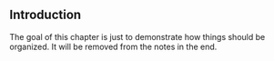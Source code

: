 ## Introduction

The goal of this chapter is just to demonstrate how things should be organized. It will be removed from the notes in the end.
